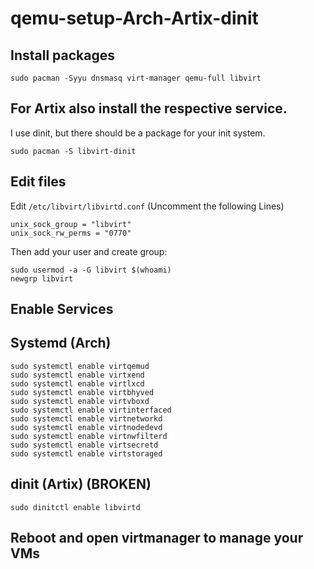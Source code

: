 # qemu-setup-Arch-Artix-dinit
## Install packages
```
sudo pacman -Syyu dnsmasq virt-manager qemu-full libvirt
```
## For Artix also install the respective service.
I use dinit, but there should be a package for your init system.
```
sudo pacman -S libvirt-dinit
```
## Edit files
Edit ```/etc/libvirt/libvirtd.conf``` (Uncomment the following Lines)
```
unix_sock_group = "libvirt"
unix_sock_rw_perms = "0770"

```
Then add your user and create group:
```
sudo usermod -a -G libvirt $(whoami)
newgrp libvirt

```

## Enable Services
## Systemd (Arch)
```
sudo systemctl enable virtqemud
sudo systemctl enable virtxend
sudo systemctl enable virtlxcd
sudo systemctl enable virtbhyved
sudo systemctl enable virtvboxd
sudo systemctl enable virtinterfaced
sudo systemctl enable virtnetworkd
sudo systemctl enable virtnodedevd
sudo systemctl enable virtnwfilterd
sudo systemctl enable virtsecretd
sudo systemctl enable virtstoraged
```
## dinit (Artix) (BROKEN)
```
sudo dinitctl enable libvirtd
```

## Reboot and open virtmanager to manage your VMs
